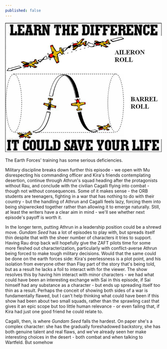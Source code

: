 ```yaml
---
published: false
---
```

![](/aileron-roll-barrel-roll-differences.jpg)

The Earth Forces' training has some serious deficiencies.

Military discipline breaks down further this episode - we open with Mu disrespecting his commanding officer and Kira's friends contemplating desertion, continue through Athrun's squad heading after the protagonists without Rau, and conclude with the civilian Cagalli flying into combat - though not without consequences. Some of it makes sense - the ORB students are teenagers, fighting in a war that has nothing to do with their country - but the handling of Athrun and Cagalli feels lazy, forcing them into being shipwrecked together rather than allowing it to emerge naturally. Still, at least the writers have a clear aim in mind - we'll see whether next episode's payoff is worth it.

In the longer term, putting Athrun in a leadership position could be a shrewd move. *Gundam Seed* has a lot of episodes to play with, but spreads itself thin despite that with the sheer number of characters it tries to support. Having Rau drop back will hopefully give the ZAFT pilots time for some more fleshed out characterization, particularly with conflict-averse Athrun being forced to make tough military decisions. Would that the same could be done on the earth forces side: Kira's peerlessness is a plot point, and his isolation from everyone other than Flay part of the story that's being told, but as a result he lacks a foil to interact with for the viewer. The show resolves this by having him interact with minor characters - we had what could have been an interesting exchange with Sai in this episode, if Sai himself had any substance as a character - but ends up spreading itself too thin as a result. Perhaps the conceit of showing both sides of a war is fundamentally flawed, but I can't help thinking what could have been if this show had been about two small squads, rather than the sprawling cast that gives it an epic scope but too little human relevance - or even failing that, if Kira had just one good friend he could relate to.

Cagalli, then, is where *Gundam Seed* falls the hardest. On paper she's a complex character: she has the gradually foreshadowed backstory, she has both genuine talent and real flaws, and we've already seen her make interesting choices in the desert - both combat and when talking to Wartfeld. But somehow 